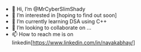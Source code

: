 - 👋 Hi, I’m @MrCyberSlimShady
- 👀 I’m interested in [hoping to find out soon]
- 🌱 I’m currently learning DSA using C++
- 💞️ I’m looking to collaborate on ...
- 📫 How to reach me is on linkedin[https://www.linkedin.com/in/nayakabhay/]

<!---
MrCyberSlimShady/MrCyberSlimShady is a ✨ special ✨ repository because its `README.md` (this file) appears on your GitHub profile.
You can click the Preview link to take a look at your changes.
--->
